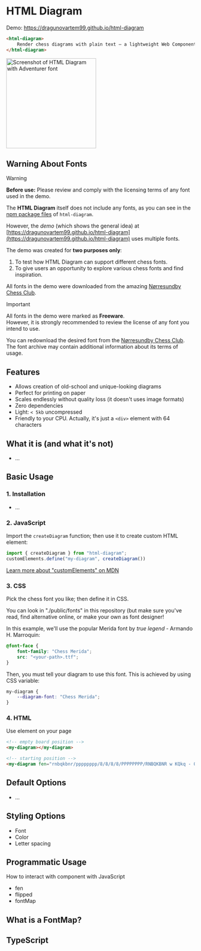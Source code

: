 # HTML Diagram

Demo: https://dragunovartem99.github.io/html-diagram

```html
<html-diagram>
    Render chess diagrams with plain text – a lightweight Web Component
</html-diagram>
```
<img src="https://github.com/user-attachments/assets/acb26d89-d62e-4044-9fb1-b77c4869c877" width="240" alt="Screenshot of HTML Diagram with Adventurer font" >

## Warning About Fonts

> [!WARNING]
> **Before use:** Please review and comply with the licensing terms of any font used in the demo.

The **HTML Diagram** itself does not include any fonts, as you can see in the [npm package files](https://www.npmjs.com/package/html-diagram?activeTab=code) of `html-diagram`.

However, the _demo_ (which shows the general idea) at [https://dragunovartem99.github.io/html-diagram](https://dragunovartem99.github.io/html-diagram) uses multiple fonts.

The demo was created for **two purposes only**:
1. To test how HTML Diagram can support different chess fonts.
2. To give users an opportunity to explore various chess fonts and find inspiration.

All fonts in the demo were downloaded from the amazing [Nørresundby Chess Club](https://www.enpassant.dk/chess/fonteng.htm).

> [!IMPORTANT]
> All fonts in the demo were marked as **Freeware**.  
> However, it is strongly recommended to review the license of any font you intend to use.
>
> You can redownload the desired font from the [Nørresundby Chess Club](https://www.enpassant.dk/chess/fonteng.htm).  
> The font archive may contain additional information about its terms of usage.

## Features

- Allows creation of old-school and unique-looking diagrams
- Perfect for printing on paper
- Scales endlessly without quality loss (it doesn't uses image formats)
- Zero dependencies
- Light: `< 5kb` uncompressed
- Friendly to your CPU. Actually, it's just a `<div>` element with 64 characters

## What it is (and what it's not)

- ...

## Basic Usage

### 1. Installation

- ...

### 2. JavaScript

Import the `createDiagram` function; then use it to create custom HTML element:

```js
import { createDiagram } from "html-diagram";
customElements.define("my-diagram", createDiagram())
```

[Learn more about "customElements" on MDN](https://developer.mozilla.org/en-US/docs/Web/API/Web_components/Using_custom_elements)

### 3. CSS

Pick the chess font you like; then define it in CSS.

You can look in "./public/fonts" in this repository (but make sure you've read, find alternative online, or make your own as font designer!

In this example, we'll use the popular Merida font by _true legend_ - Armando H. Marroquin:

```css
@font-face {
    font-family: "Chess Merida";
    src: "<your-path>.ttf";
}
```

Then, you must tell your diagram to use this font. This is achieved by using CSS variable:

```css
my-diagram {
    --diagram-font: "Chess Merida";
}
```

### 4. HTML
Use element on your page

```html
<!-- empty board position -->
<my-diagram></my-diagram>

<!-- starting position -->
<my-diagram fen="rnbqkbnr/pppppppp/8/8/8/8/PPPPPPPP/RNBQKBNR w KQkq - 0 1"></my-diagram>
```

## Default Options

- ...

## Styling Options

- Font
- Color
- Letter spacing

## Programmatic Usage

How to interact with component with JavaScript

- fen
- flipped
- fontMap

## What is a FontMap?

## TypeScript


